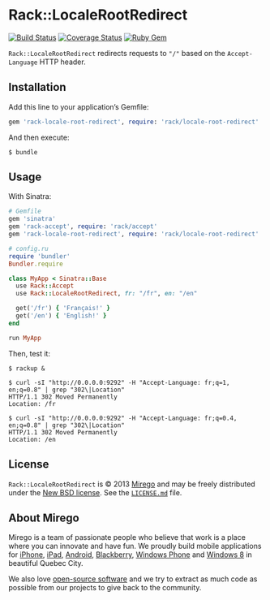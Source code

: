 # Rack::LocaleRootRedirect

[![Build Status](https://travis-ci.org/mirego/rack-locale-root-redirect.png?branch=master)](https://travis-ci.org/mirego/rack-locale-root-redirect)
[![Coverage Status](https://coveralls.io/repos/mirego/rack-locale-root-redirect/badge.png)](https://coveralls.io/r/mirego/rack-locale-root-redirect)
[![Ruby Gem](https://badge.fury.io/rb/rack-locale-root-redirect.png)](https://rubygems.org/gems/microscope)

`Rack::LocaleRootRedirect` redirects requests to `"/"` based on the `Accept-Language` HTTP header.

## Installation

Add this line to your application’s Gemfile:

```ruby
gem 'rack-locale-root-redirect', require: 'rack/locale-root-redirect'
```

And then execute:

```shell
$ bundle
```

## Usage

With Sinatra:

```ruby
# Gemfile
gem 'sinatra'
gem 'rack-accept', require: 'rack/accept'
gem 'rack-locale-root-redirect', require: 'rack/locale-root-redirect'

# config.ru
require 'bundler'
Bundler.require

class MyApp < Sinatra::Base
  use Rack::Accept
  use Rack::LocaleRootRedirect, fr: "/fr", en: "/en"

  get('/fr') { 'Français!' }
  get('/en') { 'English!' }
end

run MyApp
```

Then, test it:

```shell
$ rackup &

$ curl -sI "http://0.0.0.0:9292" -H "Accept-Language: fr;q=1, en;q=0.8" | grep "302\|Location"
HTTP/1.1 302 Moved Permanently
Location: /fr

$ curl -sI "http://0.0.0.0:9292" -H "Accept-Language: fr;q=0.4, en;q=0.8" | grep "302\|Location"
HTTP/1.1 302 Moved Permanently
Location: /en
```

## License

`Rack::LocaleRootRedirect` is © 2013 [Mirego](http://www.mirego.com) and may be freely distributed under the [New BSD license](http://opensource.org/licenses/BSD-3-Clause).  See the [`LICENSE.md`](https://github.com/mirego/rack-locale-root-redirect/blob/master/LICENSE.md) file.

## About Mirego

Mirego is a team of passionate people who believe that work is a place where you can innovate and have fun. We proudly build mobile applications for [iPhone](http://mirego.com/en/iphone-app-development/ "iPhone application development"), [iPad](http://mirego.com/en/ipad-app-development/ "iPad application development"), [Android](http://mirego.com/en/android-app-development/ "Android application development"), [Blackberry](http://mirego.com/en/blackberry-app-development/ "Blackberry application development"), [Windows Phone](http://mirego.com/en/windows-phone-app-development/ "Windows Phone application development") and [Windows 8](http://mirego.com/en/windows-8-app-development/ "Windows 8 application development") in beautiful Quebec City.

We also love [open-source software](http://open.mirego.com/) and we try to extract as much code as possible from our projects to give back to the community.
